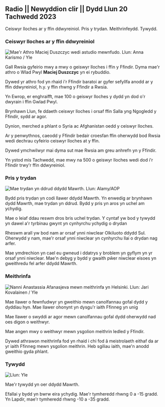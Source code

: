 ## Radio || Newyddion clir || Dydd Llun 20 Tachwedd 2023

Ceiswyr lloches ar y ffin ddwyreiniol. Pris y trydan. Meithrinfeydd. Tywydd.

### Ceiswyr lloches ar y ffin ddwyreiniol

![Mae'r Athro Maciej Duszczyc wedi astudio mewnfudo. Llun: Anna Karismo / Yle](https://images.cdn.yle.fi/image/upload/c_crop,h_2268,w_4028,x_0,y_0/ar_1.7777777777777,c_fill,g_faces,h_675,/w_1201.q_auto:eco/f_auto/fl_lossy/v1700423531/39-1203119655a67178e33b)

Gall Rwsia gyfeirio mwy a mwy o geiswyr lloches i ffin y Ffindir. Dyma mae'r athro o Wlad Pwyl **Maciej Duszczyc** yn ei rybuddio.

Dywed yr athro fod yn rhaid i'r Ffindir baratoi ar gyfer sefyllfa anodd ar y ffin ddwyreiniol, h.y. y ffin rhwng y Ffindir a Rwsia.

Yn Ewrop, er enghraifft, mae 100 o geiswyr lloches y dydd yn dod o'r dwyrain i ffin Gwlad Pwyl.

Brynhawn Llun, fe ddaeth ceiswyr lloches i orsaf ffin Salla yng Ngogledd y Ffindir, sydd ar agor.

Dynion, merched a phlant o Syria ac Afghanistan oedd y ceiswyr lloches.

Ar y penwythnos, caeodd y Ffindir bedair croesfan ffin oherwydd bod Rwsia wedi dechrau cyfeirio ceiswyr lloches at y ffin.

Dywed ymchwilwyr mai dyma sut mae Rwsia am greu anhrefn yn y Ffindir.

Yn ystod mis Tachwedd, mae mwy na 500 o geiswyr lloches wedi dod i'r Ffindir trwy'r ffin ddwyreiniol.

### Pris y trydan

![Mae trydan yn ddrud ddydd Mawrth. Llun: Alamy/AOP](https://images.cdn.yle.fi/image/upload/c_crop,h_3375,w_6000,x_0,y_467/ar_1.77777777777777,c_fill,g_faces,h_675,/w_120_to:eco/f_auto/fl_lossy/v1691842960/39-106121063c8f48238bcf)

Bydd pris trydan yn codi llawer ddydd Mawrth. Yn enwedig ar brynhawn dydd Mawrth, mae trydan yn ddrud. Bydd y pris yn aros yn uchel am ychydig.

Mae o leiaf ddau reswm dros bris uchel trydan. Y cyntaf yw bod y tywydd yn dawel a'r tyrbinau gwynt yn cynhyrchu ychydig o drydan

Rheswm arall yw bod nam ar orsaf ynni niwclear Olkiluoto ddydd Sul. Oherwydd y nam, mae'r orsaf ynni niwclear yn cynhyrchu llai o drydan nag arfer.

Mae ymdrechion yn cael eu gwneud i ddatrys y broblem yn gyflym yn yr orsaf ynni niwclear. Mae'n debyg y bydd y gwaith pŵer niwclear eisoes yn gweithredu fel arfer ddydd Mawrth.

### Meithrinfa

![Nanni Anastassia Afanasjeva mewn meithrinfa yn Helsinki. Llun: Jari Kovalainen / Yle](https://images.cdn.yle.fi/image/upload/c_crop,h_3375,w_6000,x_0,y_134/ar_1.77777777777777,c_fill,g_faces,h_170.w/q_auto:eco/f_auto/fl_lossy/v1700133967/39-12015336555f596ca4eb)

Mae llawer o fewnfudwyr yn gweithio mewn canolfannau gofal dydd y dyddiau hyn. Mae llawer ohonynt yn dysgu'r iaith Ffinneg yn unig

Mae llawer o swyddi ar agor mewn canolfannau gofal dydd oherwydd nad oes digon o weithwyr.

Mae angen mwy o weithwyr mewn ysgolion meithrin ledled y Ffindir.

Dywed athrawon meithrinfa fod yn rhaid i chi fod â meistrolaeth eithaf da ar yr iaith Ffinneg mewn ysgolion meithrin. Heb sgiliau iaith, mae'n anodd gweithio gyda phlant.

### Tywydd

![ Llun: Yle](https://images.cdn.yle.fi/image/upload/c_crop,h_1080,w_1919,x_0,y_0/ar_1.777777777777777,c_fill,g_faces,h_675,w_1200.0/d/:eco/f_auto/fl_lossy/v1700492173/39-1203681655b7364e6c83)

Mae'r tywydd yn oer ddydd Mawrth.

Efallai y bydd yn bwrw eira ychydig. Mae'r tymheredd rhwng 0 a -15 gradd. Yn Lapdir, mae'r tymheredd rhwng -10 a -35 gradd.